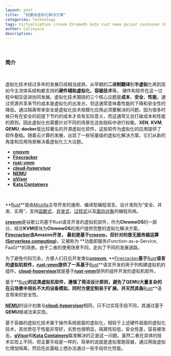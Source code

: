 ```yaml
---
layout: post
title:  "轻量级虚拟化解决方案"
categories: Technology
tags: Virtualization crosvm ChromeOS kata rust nemu gvisor container hypervisor firecracker
author: Calinyara
description: 
---
```


<br>

### **简介**

<br>

虚拟化技术经过多年的发展已经相当成熟，从早期的**二进制翻译**到**半虚拟**化再到现如今主流体系结构都支持的**硬件辅助虚拟化**，**容器技术**等。 硬件和软件在这一过程中相互促进协同发展。虚拟化技术围绕的三个核心议题是**成本**，**安全**，**性能**。通过资源共享来节约成本是虚拟化的出发点，但这通常意味着性能的下降和安全性的降低。通过隔离带来安全是虚拟化技术规模化应用必须要解决的问题，因为很多时候只有在安全的前提下节约的成本才具有实际意义，而这通常又会打破成本和性能的原则。因此虚拟化也需要针对不同的场景在这些指标中进行权衡。**XEN**, **KVM**, **QEMU**, **docker**是比较著名的开源虚拟化软件，这些软件为虚拟化的应用提供了软件基础。随着云计算的发展，出现了一些轻量级的虚拟化解决方案，它们从新的角度和应用场景解决着虚拟化三大议题。

- [**crosvm**](https://chromium.googlesource.com/chromiumos/platform/crosvm/)
- **[Firecracker](https://github.com/firecracker-microvm/firecracker)**
- [**rust-vmm**](https://github.com/rust-vmm)
- [**cloud-hypervisor**](https://github.com/cloud-hypervisor/cloud-hypervisor)
- [**NEMU**](https://github.com/intel/nemu)
- [**gVisor**](https://github.com/google/gvisor)
- [**Kata Containers**](https://github.com/kata-containers)

<br>

**[Rust](https://zh.wikipedia.org/wiki/Rust)**是由[Mozilla](https://zh.wikipedia.org/wiki/Mozilla)主导开发的通用、编译型编程语言。设计准则为“安全、并发、实用”，支持[函数式](https://zh.wikipedia.org/wiki/函數程式語言)、[并发式](https://zh.wikipedia.org/wiki/參與者模式)、[过程式](https://zh.wikipedia.org/wiki/程序編程)以及[面向对象](https://zh.wikipedia.org/wiki/面向对象程序设计)的编程风格。

[**crosvm**](https://chromium.googlesource.com/chromiumos/platform/crosvm/)是谷歌公司基于Rust语言开发的虚拟机软件，作为**ChromeOS**的一部分，结合**KVM**模块为**ChromeOS**的用户提供完整的虚拟化解决方案。**[Firecracker](https://github.com/firecracker-microvm/firecracker)**由Amazon开发， 最初是基于[**crosvm**](https://chromium.googlesource.com/chromiumos/platform/crosvm/)，但针对的是**无服务器运算([Serverless computing](https://en.wikipedia.org/wiki/Serverless_computing))**，又被称为 **功能即服务(Function-as-a-Service, FaaS)**的场景。由于二者的使用场景不同，走向了不同的发展道路。

为了避免代码冗余，方便人们日后开发类似[**crosvm**](https://chromium.googlesource.com/chromiumos/platform/crosvm/), **[Firecracker](https://github.com/firecracker-microvm/firecracker)**基于**[Rust](https://zh.wikipedia.org/wiki/Rust)**语言的虚拟机软件，[**rust-vmm**](https://github.com/rust-vmm)提供了一系基于**[Rust](https://zh.wikipedia.org/wiki/Rust)**语言开发的用于列构建虚拟机的组件。[**cloud-hypervisor**](https://github.com/cloud-hypervisor/cloud-hypervisor)就是基于[**rust-vmm**](https://github.com/rust-vmm)提供的组件开发的虚拟机软件。

基于**[Rust](https://zh.wikipedia.org/wiki/Rust)**的这类虚拟机软件，遵循了简洁设计原则，避免了QEMU大量复杂的在云场景中用处不大的设备模拟，同时方便定制易于扩展，并天然具备**[Rust](https://zh.wikipedia.org/wiki/Rust)**语言带来的安全性。

[**NEMU**](https://github.com/intel/nemu)的设计初衷与[**cloud-hypervisor**](https://github.com/cloud-hypervisor/cloud-hypervisor)相同，只不过实现手段不同，其通过基于**QEMU**做减法来实现。

基于容器的虚拟化技术属于操作系统层面的虚拟化，相较于上述硬件层面的虚拟化技术，其优势在于性能非常好，劣势也很明显，隔离性较低，安全性差，容易被攻击。[**gVisor**](https://github.com/google/gvisor)和[**Kata Containers**](https://github.com/kata-containers)瞄准解决的正是这一问题。虽然二者在具体的技术实现上不同，但主要手段是一样的，简单的说就是虚拟里跑容器，通过两层虚拟化增加隔离，然后在此基础上想办法通过一些手段优化性能。

<br>

<br>

<!-- Global site tag (gtag.js) - Google Analytics -->
<script async src="https://www.googletagmanager.com/gtag/js?id=UA-66555622-4"></script>
<script>
  window.dataLayer = window.dataLayer || [];
  function gtag(){dataLayer.push(arguments);}
  gtag('js', new Date());
  gtag('config', 'UA-66555622-4');
</script>